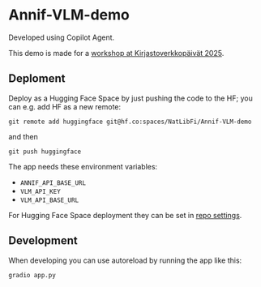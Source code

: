 # Annif-VLM-demo

Developed using Copilot Agent.

This demo is made for a [workshop at Kirjastoverkkopäivät 2025](https://www.kansalliskirjasto.fi/fi/kirjastoverkkopaivat-2025-torstain-tyopajat#tp2-automaattinen-kuvatekstien-tuottaminen-ja-sisallonkuvailu).

## Deploment
Deploy as a Hugging Face Space by just pushing the code to the HF; you can e.g. add HF as a new remote:

    git remote add huggingface git@hf.co:spaces/NatLibFi/Annif-VLM-demo

and then

    git push huggingface

The app needs these environment variables:
- `ANNIF_API_BASE_URL`
- `VLM_API_KEY`
- `VLM_API_BASE_URL`

For Hugging Face Space deployment they can be set in [repo settings](https://huggingface.co/docs/hub/spaces-overview#managing-secrets).

## Development
When developing you can use autoreload by running the app like this:

    gradio app.py

